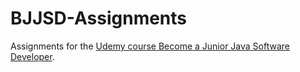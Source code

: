 # BJJSD-Assignments

Assignments for the [Udemy course Become a Junior Java Software Developer](https://www.udemy.com/course/become-a-junior-java-software-developer).
